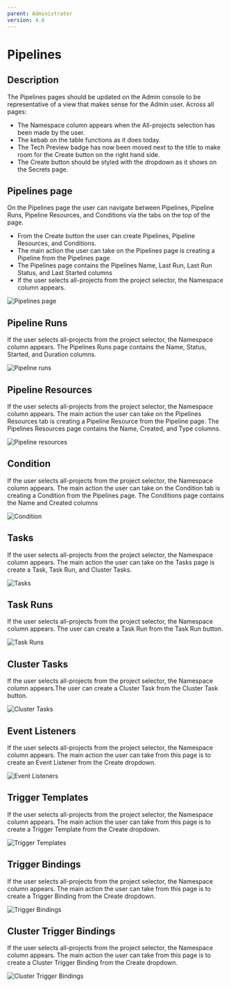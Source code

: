 ```yaml
---
parent: Administrator
version: 4.6
---
```


# Pipelines

## Description
The Pipelines pages should be updated on the Admin console to be representative of a view that makes sense for the Admin user. Across all pages:
 - The Namespace column appears when the All-projects selection has been made by the user.
 - The kebab on the table functions as it does today.
 - The Tech Preview badge has now been moved next to the title to make room for the Create button on the  right hand side.
 - The Create button should be styled with the dropdown as it shows on the Secrets page.

## Pipelines page
On the Pipelines page the user can navigate between Pipelines, Pipeline Runs, Pipeline Resources, and Conditions via the tabs on the top of the page.
- From the Create button the user can create Pipelines, Pipeline Resources, and Conditions.
- The main action the user can take on the Pipelines page is creating a Pipeline from the Pipelines page
- The Pipelines page contains the Pipelines Name, Last Run, Last Run Status, and Last Started columns
- If the user selects all-projects from the project selector, the Namespace column appears.

![Pipelines page](img/1-pipelines.jpg)

## Pipeline Runs
If the user selects all-projects from the project selector, the Namespace column appears. The Pipelines Runs page contains the Name, Status, Started, and Duration columns.

![Pipeline runs](img/2-pipeline-runs.jpg)

## Pipeline Resources
If the user selects all-projects from the project selector, the Namespace column appears. The main action the user can take on the Pipelines Resources tab is creating a Pipeline Resource from the Pipeline page. The Pipelines Resources page contains the Name, Created, and Type columns.

![Pipeline resources](img/3-pipeline-resources.jpg)

## Condition
If the user selects all-projects from the project selector, the Namespace column appears. The main action the user can take on the Condition tab is creating a Condition from the Pipelines page. The Conditions page contains the Name and Created columns

![Condition](img/4-Condition.jpg)

## Tasks
If the user selects all-projects from the project selector, the Namespace column appears. The main action the user can take on the Tasks page is create a Task, Task Run, and Cluster Tasks.

![Tasks](img/9-Tasks.jpg)

## Task Runs
If the user selects all-projects from the project selector, the Namespace column appears. The user can create a Task Run from the Task Run button.

![Task Runs](img/10-Task-Runs.jpg)

## Cluster Tasks
If the user selects all-projects from the project selector, the Namespace column appears.The user can create a Cluster Task from the Cluster Task button.

![Cluster Tasks](img/11-Cluster-Tasks.jpg)

## Event Listeners
If the user selects all-projects from the project selector, the Namespace column appears. The main action the user can take from this page is to create an Event Listener from the Create dropdown.

![Event Listeners](img/5-Event-Listeners.jpg)

## Trigger Templates
If the user selects all-projects from the project selector, the Namespace column appears. The main action the user can take from this page is to create a Trigger Template from the Create dropdown.

![Trigger Templates](img/6-Trigger-Templates.jpg)

## Trigger Bindings
If the user selects all-projects from the project selector, the Namespace column appears. The main action the user can take from this page is to create a Trigger Binding from the Create dropdown.

![Trigger Bindings](img/7-Trigger-Bindings.jpg)

## Cluster Trigger Bindings
If the user selects all-projects from the project selector, the Namespace column appears. The main action the user can take from this page is to create a Cluster Trigger Binding from the Create dropdown.

![Cluster Trigger Bindings](img/8-Cluster-Trigger-Bindings.jpg)
